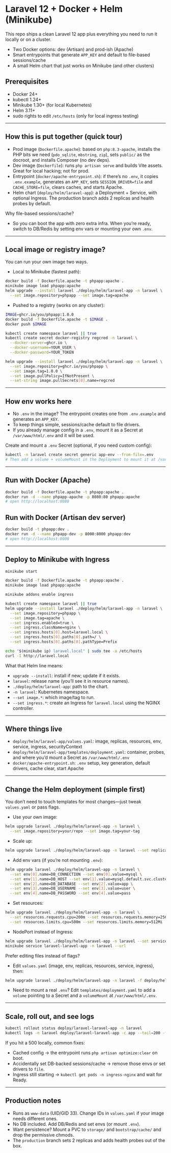 # Laravel 12 + Docker + Helm (Minikube)

This repo ships a clean Laravel 12 app plus everything you need to run it locally or on a cluster.

- Two Docker options: dev (Artisan) and prod-ish (Apache)
- Smart entrypoints that generate `APP_KEY` and default to file-based sessions/cache
- A small Helm chart that just works on Minikube (and other clusters)

## Prerequisites
- Docker 24+
- kubectl 1.24+
- Minikube 1.30+ (for local Kubernetes)
- Helm 3.11+
- sudo rights to edit `/etc/hosts` (only for local ingress testing)

---

## How this is put together (quick tour)
- Prod image (`Dockerfile.apache`): based on `php:8.3-apache`, installs the PHP bits we need (`pdo_sqlite`, `mbstring`, `zip`), sets `public/` as the docroot, and installs Composer (no dev deps).
- Dev image (`Dockerfile`): runs `php artisan serve` and builds Vite assets. Great for local hacking; not for prod.
- Entrypoint (`docker/apache-entrypoint.sh`): if there’s no `.env`, it copies `.env.example`, generates an `APP_KEY`, sets `SESSION_DRIVER=file` and `CACHE_STORE=file`, clears caches, and starts Apache.
- Helm chart (`deploy/helm/laravel-app`): a Deployment + Service, with optional Ingress. The production branch adds 2 replicas and health probes by default.

Why file-based sessions/cache?
- So you can boot the app with zero extra infra. When you’re ready, switch to DB/Redis by setting env vars or mounting your own `.env`.

---

## Local image or registry image?
You can run your own image two ways.

- Local to Minikube (fastest path):
```bash
docker build -f Dockerfile.apache -t phpapp:apache .
minikube image load phpapp:apache
helm upgrade --install laravel ./deploy/helm/laravel-app -n laravel \
  --set image.repository=phpapp --set image.tag=apache
```

- Pushed to a registry (works on any cluster):
```bash
IMAGE=ghcr.io/you/phpapp:1.0.0
docker build -f Dockerfile.apache -t $IMAGE .
docker push $IMAGE

kubectl create namespace laravel || true
kubectl create secret docker-registry regcred -n laravel \
  --docker-server=ghcr.io \
  --docker-username=YOUR_USER \
  --docker-password=YOUR_TOKEN

helm upgrade --install laravel ./deploy/helm/laravel-app -n laravel \
  --set image.repository=ghcr.io/you/phpapp \
  --set image.tag=1.0.0 \
  --set image.pullPolicy=IfNotPresent \
  --set-string image.pullSecrets[0].name=regcred
```

---

## How env works here
- No `.env` in the image? The entrypoint creates one from `.env.example` and generates an `APP_KEY`.
- To keep things simple, sessions/cache default to file drivers.
- If you already manage config in a `.env`, mount it as a Secret at `/var/www/html/.env` and it will be used.

Create and mount a `.env` Secret (optional, if you need custom config):
```bash
kubectl -n laravel create secret generic app-env --from-file=.env
# Then add a volume + volumeMount in the Deployment to mount it at /var/www/html/.env
```

---

## Run with Docker (Apache)
```bash
docker build -f Dockerfile.apache -t phpapp:apache .
docker run -d --name phpapp-apache -p 8080:80 phpapp:apache
# open http://localhost:8080
```

## Run with Docker (Artisan dev server)
```bash
docker build -t phpapp:dev .
docker run -d --name phpapp-dev -p 8000:8000 phpapp:dev
# open http://localhost:8000
```

---

## Deploy to Minikube with Ingress
```bash
minikube start

docker build -f Dockerfile.apache -t phpapp:apache .
minikube image load phpapp:apache

minikube addons enable ingress

kubectl create namespace laravel || true
helm upgrade --install laravel ./deploy/helm/laravel-app -n laravel \
  --set image.repository=phpapp \
  --set image.tag=apache \
  --set ingress.enabled=true \
  --set ingress.className=nginx \
  --set ingress.hosts[0].host=laravel.local \
  --set ingress.hosts[0].paths[0].path=/ \
  --set ingress.hosts[0].paths[0].pathType=Prefix

echo "$(minikube ip) laravel.local" | sudo tee -a /etc/hosts
curl -I http://laravel.local
```

What that Helm line means:
- `upgrade --install`: install if new; update if it exists.
- `laravel`: release name (you’ll see it in resource names).
- `./deploy/helm/laravel-app`: path to the chart.
- `-n laravel`: Kubernetes namespace.
- `--set image.*`: which image/tag to run.
- `--set ingress.*`: create an Ingress for `laravel.local` using the NGINX controller.

---

## Where things live
- `deploy/helm/laravel-app/values.yaml`: image, replicas, resources, env, service, ingress, securityContext
- `deploy/helm/laravel-app/templates/deployment.yaml`: container, probes, and where you’d mount a Secret as `/var/www/html/.env`
- `docker/apache-entrypoint.sh`: `.env` setup, key generation, default drivers, cache clear, start Apache

---

## Change the Helm deployment (simple first)
You don’t need to touch templates for most changes—just tweak `values.yaml` or pass flags.

- Use your own image:
```bash
helm upgrade laravel ./deploy/helm/laravel-app -n laravel \
  --set image.repository=your/repo --set image.tag=your-tag
```
- Scale up:
```bash
helm upgrade laravel ./deploy/helm/laravel-app -n laravel --set replicaCount=3
```
- Add env vars (if you’re not mounting `.env`):
```bash
helm upgrade laravel ./deploy/helm/laravel-app -n laravel \
  --set env[0].name=DB_CONNECTION --set env[0].value=mysql \
  --set env[1].name=DB_HOST --set env[1].value=mysql.default.svc.cluster.local \
  --set env[2].name=DB_DATABASE --set env[2].value=app \
  --set env[3].name=DB_USERNAME --set env[3].value=user \
  --set env[4].name=DB_PASSWORD --set env[4].value=pass
```
- Set resources:
```bash
helm upgrade laravel ./deploy/helm/laravel-app -n laravel \
  --set resources.requests.cpu=200m --set resources.requests.memory=256Mi \
  --set resources.limits.cpu=500m --set resources.limits.memory=512Mi
```
- NodePort instead of Ingress:
```bash
helm upgrade laravel ./deploy/helm/laravel-app -n laravel --set service.type=NodePort
minikube service laravel-laravel-app -n laravel --url
```

Prefer editing files instead of flags?
- Edit `values.yaml` (image, env, replicas, resources, service, ingress), then:
```bash
helm upgrade laravel ./deploy/helm/laravel-app -n laravel -f deploy/helm/laravel-app/values.yaml
```
- Need to mount a real `.env`? Edit `templates/deployment.yaml` to add a `volume` pointing to a Secret and a `volumeMount` at `/var/www/html/.env`.

---

## Scale, roll out, and see logs
```bash
kubectl rollout status deploy/laravel-laravel-app -n laravel
kubectl logs -n laravel deploy/laravel-laravel-app -c app --tail=200 -f
```

If you hit a 500 locally, common fixes:
- Cached config → the entrypoint runs `php artisan optimize:clear` on boot.
- Accidentally set DB-backed sessions/cache → remove those envs or set drivers to `file`.
- Ingress still starting → `kubectl get pods -n ingress-nginx` and wait for Ready.

---

## Production notes
- Runs as `www-data` (UID/GID 33). Change IDs in `values.yaml` if your image needs different ones.
- No DB included. Add DB/Redis and set envs (or mount `.env`).
- Want persistence? Mount a PVC to `storage/` and `bootstrap/cache/` and drop the permissive chmods.
- The `production` branch sets 2 replicas and adds health probes out of the box.
